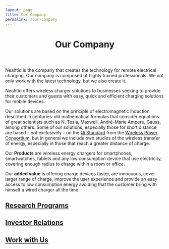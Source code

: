 ```yaml
---
layout: page
title: Our Company
permalink: /our-company
---
```

<!-- first section -->
<header class="headblock company-1">
	<h1>Our Company</h1>
</header>
<section class="company-2">
	<div class="container">
		<div class="row">
			<p>Neahtid is the company that creates the technology for remote electrical charging. Our company is composed of highly trained professionals. We not only work with the latest technology, but we also create it.</p>
			<p>Neahtid offers wireless charger solutions to businesses seeking to provide their customers and guests with easy, quick and efficient charging solutions for mobile devices.</p>
			<p>Our solutions are based on the principle of electromagnetic induction described in centuries-old mathematical formulas that consider equations of great scientists such as N. Tesla, Maxwell, André-Marie Ampere, Gauss, among others. Some of our solutions, especially those for short distance are based – not exclusively – on the <a href="https://en.wikipedia.org/wiki/Qi_(standard)" target="_blank" rel="noopener">Qi Standard</a> from the <a href="https://en.wikipedia.org/wiki/Wireless_Power_Consortium" target="_blank" rel="noopener">Wireless Power Consortium</a>, but in general we include own studies of the wireless transfer of energy, especially in those that reach a greater distance of charge.</p>
			<p>Our <b>Products</b> are wireless energy chargers for smartphones, smartwatches, tablets and any low consumption device that use electricity, covering enough radius to charge within a room or office.</p>
			<p>Our <b>added value</b> is offering charge devices faster, are innocuous, cover larger range of charge, improve the user experience and provide an easy access to low consumption energy avoiding that the customer bring with himself a wired charger all the time.</p>
			<div class="col-12 col-md-4">
				<a href="./research-program.html" class="contact-badge company-research">
					<h2>Research Programs</h2>
				</a>
			</div>
			<div class="col-12 col-md-4">
				<a href="./investor-relations.html" class="contact-badge company-relations">
					<h2>Investor Relations</h2>
				</a>
			</div>
			<div class="col-12 col-md-4">
				<a href="https://goo.gl/forms/wJCzyBT6n0PDMShl1" target="_blank" class="contact-badge company-work">
					<h2>Work with Us</h2>
				</a>
			</div>
		</div>
	</div>
</section>
